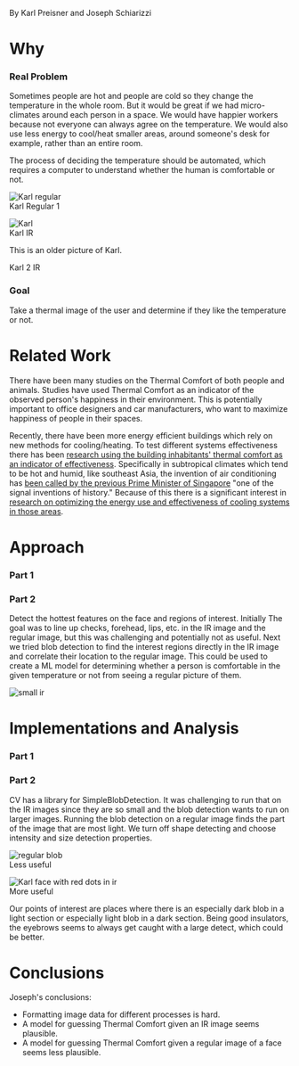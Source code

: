 By Karl Preisner and Joseph Schiarizzi

# Why
### Real Problem
Sometimes people are hot and people are cold so they change the temperature in the whole room. But it would be great if we had micro-climates around each person in a space. We would have happier workers because not everyone can always agree on the temperature.  We would also use less energy to cool/heat smaller areas, around someone's desk for example, rather than an entire room.

The process of deciding the temperature should be automated, which requires a computer to understand whether the human is comfortable or not.

![Karl regular]()<br>
Karl Regular 1

![Karl]() <br>
Karl IR

This is an older picture of Karl.

Karl 2 IR



### Goal
Take a thermal image of the user and determine if they like the temperature or not.

# Related Work
There have been many studies on the Thermal Comfort of both people and animals.  Studies have used Thermal Comfort as an indicator of the observed person's happiness in their environment.  This is potentially important to office designers and car manufacturers, who want to maximize happiness of people in their spaces.

Recently, there have been more energy efficient buildings which rely on new methods for cooling/heating.  To test different systems effectiveness there has been [research using the building inhabitants' thermal comfort as an indicator of effectiveness](https://www.sciencedirect.com/science/article/pii/S0360132311002800).  Specifically in subtropical climates which tend to be hot and humid, like southeast Asia, the invention of air conditioning has [been called by the previous Prime Minister of Singapore](https://www.vox.com/2015/3/23/8278085/singapore-lee-kuan-yew-air-conditioning) "one of the signal inventions of history."  Because of this there is a significant interest in [research on optimizing the energy use and effectiveness of cooling systems in those areas](https://www.sciencedirect.com/science/article/pii/S0306261907001602).

# Approach
### Part 1

### Part 2
Detect the hottest features on the face and regions of interest.  Initially The goal was to line up checks, forehead, lips, etc. in the IR image and the regular image, but this was challenging and potentially not as useful.  Next we tried blob detection to find the interest regions directly in the IR image and correlate their location to the regular image. This could be used to create a ML model for determining whether a person is comfortable in the given temperature or not from seeing a regular picture of them.

![small ir](https://i.imgur.com/NpZXZin.png)


# Implementations and Analysis
### Part 1
### Part 2
CV has a library for SimpleBlobDetection. It was challenging to run that on the IR images since they are so small and the blob detection wants to run on larger images. Running the blob detection on a regular image finds the part of the image that are most light.  We turn off shape detecting and choose intensity and size detection properties.

![regular blob](https://i.imgur.com/lcu9SUk.png)<br>
Less useful

![Karl face with red dots in ir](https://i.imgur.com/HYUTsag.png)<br>
More useful


Our points of interest are places where there is an especially dark blob in a light section or especially light blob in a dark section.  Being good insulators, the eyebrows seems to always get caught with a large detect, which could be better.

# Conclusions

Joseph's conclusions:
- Formatting image data for different processes is hard.
- A model for guessing Thermal Comfort given an IR image seems plausible.
- A model for guessing Thermal Comfort given a regular image of a face seems less plausible.
